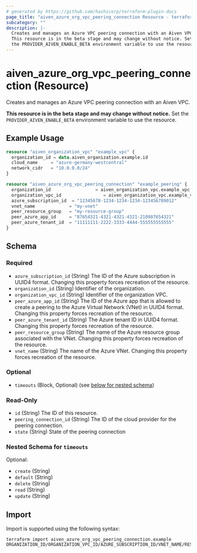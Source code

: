 ```yaml
---
# generated by https://github.com/hashicorp/terraform-plugin-docs
page_title: "aiven_azure_org_vpc_peering_connection Resource - terraform-provider-aiven"
subcategory: ""
description: |-
  Creates and manages an Azure VPC peering connection with an Aiven VPC.
  This resource is in the beta stage and may change without notice. Set
  the PROVIDER_AIVEN_ENABLE_BETA environment variable to use the resource.
---
```


# aiven_azure_org_vpc_peering_connection (Resource)

Creates and manages an Azure VPC peering connection with an Aiven VPC.

**This resource is in the beta stage and may change without notice.** Set
the `PROVIDER_AIVEN_ENABLE_BETA` environment variable to use the resource.

## Example Usage

```terraform
resource "aiven_organization_vpc" "example_vpc" {
  organization_id = data.aiven_organization.example.id
  cloud_name     = "azure-germany-westcentral"
  network_cidr   = "10.0.0.0/24"
}

resource "aiven_azure_org_vpc_peering_connection" "example_peering" {
  organization_id                 = aiven_organization_vpc.example_vpc.organization_id
  organization_vpc_id                = aiven_organization_vpc.example_vpc.organization_vpc_id
  azure_subscription_id  = "12345678-1234-1234-1234-123456789012"
  vnet_name             = "my-vnet"
  peer_resource_group   = "my-resource-group"
  peer_azure_app_id     = "87654321-4321-4321-4321-210987654321"
  peer_azure_tenant_id  = "11111111-2222-3333-4444-555555555555"
}
```

<!-- schema generated by tfplugindocs -->
## Schema

### Required

- `azure_subscription_id` (String) The ID of the Azure subscription in UUID4 format. Changing this property forces recreation of the resource.
- `organization_id` (String) Identifier of the organization.
- `organization_vpc_id` (String) Identifier of the organization VPC.
- `peer_azure_app_id` (String) The ID of the Azure app that is allowed to create a peering to the Azure Virtual Network (VNet) in UUID4 format. Changing this property forces recreation of the resource.
- `peer_azure_tenant_id` (String) The Azure tenant ID in UUID4 format. Changing this property forces recreation of the resource.
- `peer_resource_group` (String) The name of the Azure resource group associated with the VNet. Changing this property forces recreation of the resource.
- `vnet_name` (String) The name of the Azure VNet. Changing this property forces recreation of the resource.

### Optional

- `timeouts` (Block, Optional) (see [below for nested schema](#nestedblock--timeouts))

### Read-Only

- `id` (String) The ID of this resource.
- `peering_connection_id` (String) The ID of the cloud provider for the peering connection.
- `state` (String) State of the peering connection

<a id="nestedblock--timeouts"></a>
### Nested Schema for `timeouts`

Optional:

- `create` (String)
- `default` (String)
- `delete` (String)
- `read` (String)
- `update` (String)

## Import

Import is supported using the following syntax:

```shell
terraform import aiven_azure_org_vpc_peering_connection.example ORGANIZATION_ID/ORGANIZATION_VPC_ID/AZURE_SUBSCRIPTION_ID/VNET_NAME/RESOURCE_GROUP
```
